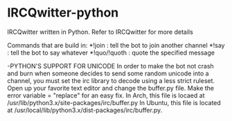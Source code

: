 IRCQwitter-python
=================

IRCQwitter written in Python. Refer to IRCQwitter for more details

Commands that are build in:
*!join <channel> : tell the bot to join another channel
*!say <channel> <message> : tell the bot to say whatever
*!quo/!quoth : quote the specified message

-PYTHON'S SUPPORT FOR UNICODE
In order to make the bot not crash and burn when someone decides to send some random unicode into a channel,  you must set the irc library to decode using a less strict ruleset. Open up your favorite text editor and change the buffer.py file. Make the error variable = "replace" for an easy fix. In Arch, this file is locaed at /usr/lib/python3.x/site-packages/irc/buffer.py In Ubuntu, this file is located at /usr/local/lib/python3.x/dist-packages/irc/buffer.py.

